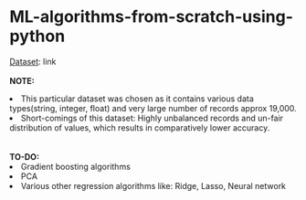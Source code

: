# ML-algorithms-from-scratch-using-python
<ins>Dataset</ins>: <href>link</href>
<br><br>
<b>NOTE: </b>

<li> This particular dataset was chosen as it contains various data types(string, integer, float) and very large number of records approx 19,000.</li>
<li> Short-comings of this dataset: Highly unbalanced records and un-fair distribution of values, which results in comparatively lower accuracy. </li>
<br><br>
<b>TO-DO: </b>

<li> Gradient boosting algorithms</li>
<li> PCA </li>
<li> Various other regression algorithms like: Ridge, Lasso, Neural network</li>
